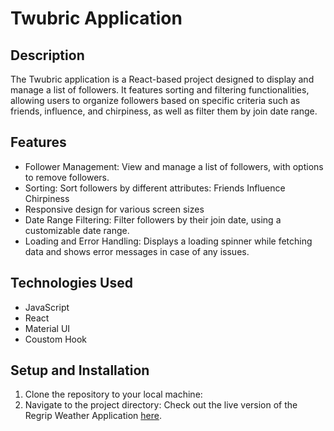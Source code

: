 # Twubric Application

## Description

The Twubric application is a React-based project designed to display and manage a list of followers. It features sorting and filtering functionalities, allowing users to organize followers based on specific criteria such as friends, influence, and chirpiness, as well as filter them by join date range.

## Features

- Follower Management: View and manage a list of followers, with options to remove followers.
- Sorting: Sort followers by different attributes:
Friends
Influence
Chirpiness
- Responsive design for various screen sizes
- Date Range Filtering: Filter followers by their join date, using a customizable date range.
- Loading and Error Handling: Displays a loading spinner while fetching data and shows error messages in case of any issues.

## Technologies Used

- JavaScript
- React
- Material UI
- Coustom Hook


## Setup and Installation

1. Clone the repository to your local machine:
2. Navigate to the project directory:
Check out the live version of the Regrip Weather Application [here](https://regrip-weather.netlify.app/).

